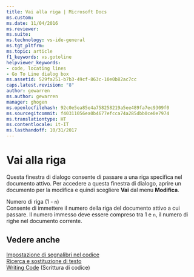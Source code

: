 ```yaml
---
title: Vai alla riga | Microsoft Docs
ms.custom: 
ms.date: 11/04/2016
ms.reviewer: 
ms.suite: 
ms.technology: vs-ide-general
ms.tgt_pltfrm: 
ms.topic: article
f1_keywords: vs.gotoline
helpviewer_keywords:
- code, locating lines
- Go To Line dialog box
ms.assetid: 529fa251-b7b3-49cf-863c-10e0b82ac7cc
caps.latest.revision: "8"
author: gewarren
ms.author: gewarren
manager: ghogen
ms.openlocfilehash: 92c0e5ea85e4a758258219a5ee489fa7ec9309f0
ms.sourcegitcommit: f40311056ea0b4677efcca74a285dbb0ce0e7974
ms.translationtype: HT
ms.contentlocale: it-IT
ms.lasthandoff: 10/31/2017
---
```

# <a name="go-to-line"></a>Vai alla riga
Questa finestra di dialogo consente di passare a una riga specifica nel documento attivo. Per accedere a questa finestra di dialogo, aprire un documento per la modifica e quindi scegliere **Vai** dal menu **Modifica**.  
  
 Numero di riga (1 - `n`)  
 Consente di immettere il numero della riga del documento attivo a cui passare. Il numero immesso deve essere compreso tra 1 e `n`, il numero di righe nel documento corrente.  
  
## <a name="see-also"></a>Vedere anche  
 [Impostazione di segnalibri nel codice](../../ide/setting-bookmarks-in-code.md)   
 [Ricerca e sostituzione di testo](../../ide/finding-and-replacing-text.md)   
 [Writing Code](../../ide/writing-code-in-the-code-and-text-editor.md) (Scrittura di codice)